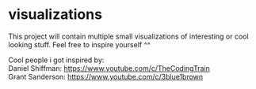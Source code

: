 # visualizations

This project will contain multiple small visualizations
of interesting or cool looking stuff.
Feel free to inspire yourself ^^

Cool people i got inspired by: </br>
Daniel Shiffman: https://www.youtube.com/c/TheCodingTrain </br>
Grant Sanderson: https://www.youtube.com/c/3blue1brown </br>